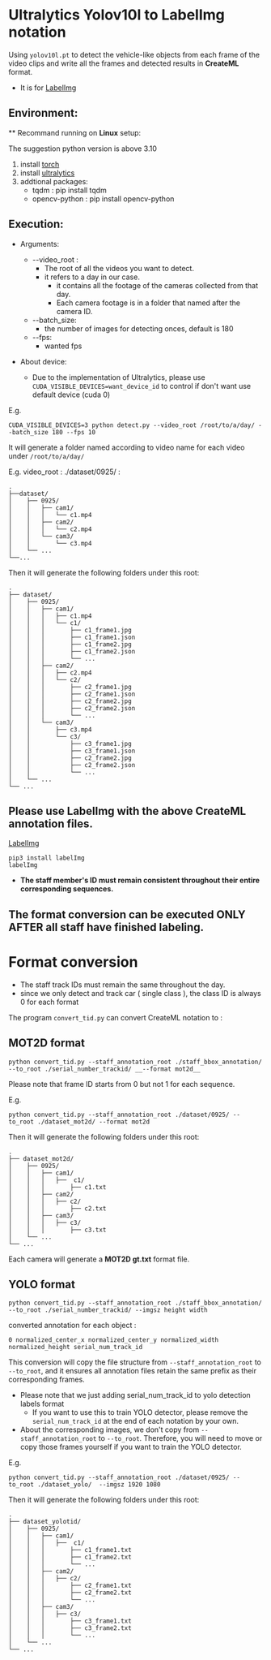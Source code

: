 # Ultralytics Yolov10l to LabelImg notation

Using ```yolov10l.pt``` to detect the vehicle-like objects from each frame of the video clips and write all the frames and detected results in __CreateML__ format.

- It is for [LabelImg](https://github.com/HumanSignal/labelImg.git)

## Environment:

** Recommand running on __Linux__ 
setup:

The suggestion python version is above 3.10

1. install [torch](https://pytorch.org/get-started/locally/)
2. install [ultralytics](https://docs.ultralytics.com/quickstart/)
3. addtional packages:
    - tqdm : pip install tqdm 
    - opencv-python : pip install opencv-python




## Execution:

- Arguments:
    - --video_root :
        - The root of all the videos you want to detect. 
        - it refers to a day in our case.
            - it contains all the footage of the cameras collected from that day.
            - Each camera footage is in a folder that named after the camera ID.
    - --batch_size:
        - the number of images for detecting onces, default is 180
    - --fps:
        - wanted fps
- About device:

    - Due to the implementation of Ultralytics, please use ```CUDA_VISIBLE_DEVICES=want_device_id``` to control if don't want use default device (cuda 0) 

E.g.
```
CUDA_VISIBLE_DEVICES=3 python detect.py --video_root /root/to/a/day/ --batch_size 180 --fps 10
```

It will generate a folder named according to video name for each video under ```/root/to/a/day/```

E.g. 
video_root : ./dataset/0925/ :
```
.
├──dataset/
│    ├── 0925/
│    │   ├── cam1/
│    │   │   └── c1.mp4
│    │   ├── cam2/
│    │   │   └── c2.mp4
│    │   └── cam3/
│    │       └── c3.mp4  
│    └── ...
└──...
```

Then it will generate the following folders under this root:
```
.
├── dataset/
│    ├── 0925/
│    │   ├── cam1/
│    │   │   ├── c1.mp4
│    │   │   └── c1/
│    │   │       ├── c1_frame1.jpg
│    │   │       ├── c1_frame1.json
│    │   │       ├── c1_frame2.jpg
│    │   │       ├── c1_frame2.json
│    │   │       └── ...
│    │   ├── cam2/
│    │   │   ├── c2.mp4
│    │   │   └── c2/
│    │   │       ├── c2_frame1.jpg
│    │   │       ├── c2_frame1.json
│    │   │       ├── c2_frame2.jpg
│    │   │       ├── c2_frame2.json
│    │   │       └── ...
│    │   └── cam3/
│    │       ├── c3.mp4  
│    │       └── c3/
│    │           ├── c3_frame1.jpg
│    │           ├── c3_frame1.json
│    │           ├── c2_frame2.jpg
│    │           ├── c2_frame2.json
│    │           └── ...
│    └── ...
└── ...
```

## Please use LabelImg with the above CreateML annotation files.
[LabelImg](https://github.com/HumanSignal/labelImg.git)

```
pip3 install labelImg
labelImg
```

- __The staff member's ID must remain consistent throughout their entire corresponding sequences.__

## The format conversion can be executed ONLY AFTER all staff have finished labeling.

# Format conversion

- The staff track IDs must remain the same throughout the day.
- since we only detect and track car ( single class ), the class ID is always 0 for each format

The program ```convert_tid.py``` can convert CreateML notation to :


## MOT2D format
```
python convert_tid.py --staff_annotation_root ./staff_bbox_annotation/
--to_root ./serial_number_trackid/ __--format mot2d__ 
```
Please note that frame ID starts from 0 but not 1 for each sequence.

E.g. 
```
python convert_tid.py --staff_annotation_root ./dataset/0925/ --to_root ./dataset_mot2d/ --format mot2d
```

Then it will generate the following folders under this root:
```
.
├── dataset_mot2d/
│    ├── 0925/
│    │   ├── cam1/
│    │   │   ├──  c1/
│    │   │       ├── c1.txt
│    │   ├── cam2/
│    │   │   ├── c2/
│    │   │       ├── c2.txt
│    │   ├── cam3/
│    │   │   ├── c3/
│    │   │       ├── c3.txt
│    └── ...
└── ...
```

Each camera will generate a __MOT2D gt.txt__ format file.


## YOLO format
```
python convert_tid.py --staff_annotation_root ./staff_bbox_annotation/
--to_root ./serial_number_trackid/ --imgsz height width
```

converted annotation for each object : 

`0 normalized_center_x normalized_center_y normalized_width normalized_height serial_num_track_id`

This conversion will copy the file structure from `--staff_annotation_root` to `--to_root`, and it ensures all annotation files retain the same prefix as their corresponding frames.

- Please note that we just adding serial_num_track_id to yolo detection labels format
    - If you want to use this to train YOLO detector, please remove the `serial_num_track_id` at the end of each notation by your own. 
- About the corresponding images, we don't copy from `--staff_annotation_root` to `--to_root`. Therefore, you will need to move or copy those frames yourself if you want to train the YOLO detector.


E.g. 
```
python convert_tid.py --staff_annotation_root ./dataset/0925/ --to_root ./dataset_yolo/  --imgsz 1920 1080
```

Then it will generate the following folders under this root:
```
.
├── dataset_yolotid/
│    ├── 0925/
│    │   ├── cam1/
│    │   │   ├──  c1/
│    │   │       ├── c1_frame1.txt
│    │   │       ├── c1_frame2.txt
│    │   │       └── ...
│    │   ├── cam2/
│    │   │   ├── c2/
│    │   │       ├── c2_frame1.txt
│    │   │       ├── c2_frame2.txt
│    │   │       └── ...
│    │   ├── cam3/
│    │   │   ├── c3/
│    │   │       ├── c3_frame1.txt
│    │   │       ├── c3_frame2.txt
│    │   │       └── ...
│    └── ...
└── ...
```

